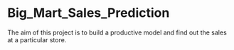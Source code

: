 # Big_Mart_Sales_Prediction
The aim of this project is to build a productive model and find out the sales at a particular store.
